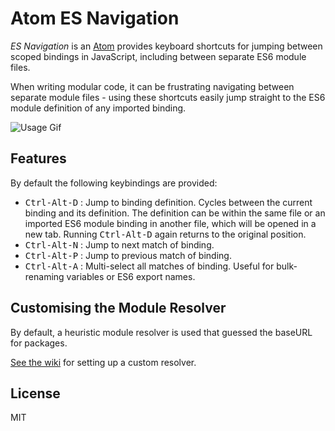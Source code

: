 # Atom ES Navigation

*ES Navigation* is an [Atom](https://atom.io) provides keyboard shortcuts for jumping between scoped bindings in JavaScript, including between separate ES6 module files.

When writing modular code, it can be frustrating navigating between separate module files - using these shortcuts easily jump straight to the ES6 module definition of any imported binding.

![Usage Gif](https://raw.githubusercontent.com/incrementallair/es-navigation/master/es-navigate-demo.gif)

## Features
By default the following keybindings are provided:
* <kbd>Ctrl-Alt-D</kbd> : Jump to binding definition. Cycles between the current binding and its definition. The definition can be within the same file or an imported ES6 module binding in another file, which will be opened in a new tab. Running <kbd>Ctrl-Alt-D</kbd> again returns to the original position.
* <kbd>Ctrl-Alt-N</kbd> : Jump to next match of binding.
* <kbd>Ctrl-Alt-P</kbd> : Jump to previous match of binding.
* <kbd>Ctrl-Alt-A</kbd> : Multi-select all matches of binding. Useful for bulk-renaming variables or ES6 export names.

## Customising the Module Resolver

By default, a heuristic module resolver is used that guessed the baseURL for packages.

[See the wiki](https://github.com/incrementallair/es-navigation/wiki/Customising-the-Module-Resolver) for setting up a custom resolver.

## License

MIT
